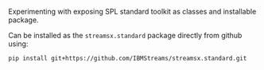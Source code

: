 Experimenting with exposing SPL standard toolkit as classes and installable package.

Can be installed as the `streamsx.standard` package directly from github using:

```
pip install git+https://github.com/IBMStreams/streamsx.standard.git
```
